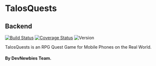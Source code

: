 # TalosQuests

## Backend
[![Build Status](https://api.travis-ci.org/DevNewbies/TalosQuests.svg?branch=master)](https://travis-ci.org/DevNewbies/TalosQuests)
[![Coverage Status](https://coveralls.io/repos/github/DevNewbies/TalosQuests/badge.svg?branch=master)](https://coveralls.io/github/DevNewbies/TalosQuests?branch=master)
![Version](http://talosquests.devian.gr/badge.svg?type=version&nocache=5)

TalosQuests is an RPG Quest Game for Mobile Phones on the Real World.

#### By DevNewbies Team.
